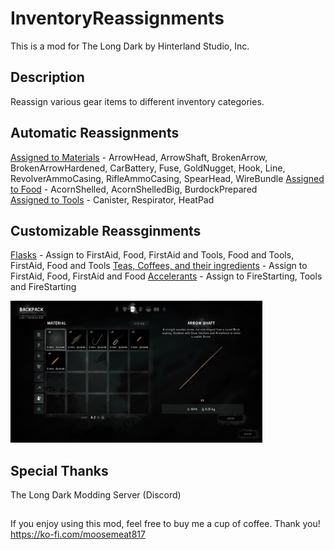 # InventoryReassignments
This is a mod for The Long Dark by Hinterland Studio, Inc.

## Description
Reassign various gear items to different inventory categories.

## Automatic Reassignments
<u>Assigned to Materials</u> - ArrowHead, ArrowShaft, BrokenArrow, BrokenArrowHardened, CarBattery, Fuse, GoldNugget, Hook, Line, RevolverAmmoCasing, RifleAmmoCasing, SpearHead, WireBundle
<u>Assigned to Food</u> - AcornShelled, AcornShelledBig, BurdockPrepared <br />
<u>Assigned to Tools</u> - Canister, Respirator, HeatPad

## Customizable Reassginments
<u>Flasks</u> - Assign to FirstAid, Food, FirstAid and Tools, Food and Tools, FirstAid, Food and Tools
<u>Teas, Coffees, and their ingredients</u> - Assign to FirstAid, Food, FirstAid and Food
<u>Accelerants</u> - Assign to FireStarting, Tools and FireStarting


<img src="https://github.com/moosemeat817/images/blob/main/ToolsAsMaterials.png" width="80%">

## Special Thanks
The Long Dark Modding Server (Discord)



##
If you enjoy using this mod, feel free to buy me a cup of coffee.  Thank you!
https://ko-fi.com/moosemeat817
